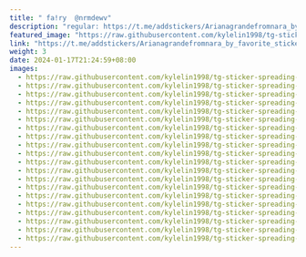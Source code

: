 ```yaml
---
title: "‌‌ ‌‌‌‌fa!ry  @nrmdewv"
description: "regular: https://t.me/addstickers/Arianagrandefromnara_by_favorite_stickers_bot"
featured_image: "https://raw.githubusercontent.com/kylelin1998/tg-sticker-spreading-worldwide-images/main/img/045d763d-a9ed-4246-a476-a6044a4eeedb.jpg"
link: "https://t.me/addstickers/Arianagrandefromnara_by_favorite_stickers_bot"
weight: 3
date: 2024-01-17T21:24:59+08:00
images:
  - https://raw.githubusercontent.com/kylelin1998/tg-sticker-spreading-worldwide-images/main/img/045d763d-a9ed-4246-a476-a6044a4eeedb.jpg
  - https://raw.githubusercontent.com/kylelin1998/tg-sticker-spreading-worldwide-images/main/img/df631607-be8d-42ee-b090-159bbaa5e99c.jpg
  - https://raw.githubusercontent.com/kylelin1998/tg-sticker-spreading-worldwide-images/main/img/e3c9b778-7ade-4738-956b-81ebc6cb5a45.jpg
  - https://raw.githubusercontent.com/kylelin1998/tg-sticker-spreading-worldwide-images/main/img/6afb4a4a-3f84-4bbe-aba0-5923cf1b96c0.jpg
  - https://raw.githubusercontent.com/kylelin1998/tg-sticker-spreading-worldwide-images/main/img/f474dfb7-b164-44ba-96e3-6c9aef413592.jpg
  - https://raw.githubusercontent.com/kylelin1998/tg-sticker-spreading-worldwide-images/main/img/d5831c6b-d8f1-43fa-864c-c8fb924df6b0.jpg
  - https://raw.githubusercontent.com/kylelin1998/tg-sticker-spreading-worldwide-images/main/img/65838e8c-d718-408d-bbab-ba626d2754c9.jpg
  - https://raw.githubusercontent.com/kylelin1998/tg-sticker-spreading-worldwide-images/main/img/c01a4482-6af9-4275-ab6a-0483988b3c71.jpg
  - https://raw.githubusercontent.com/kylelin1998/tg-sticker-spreading-worldwide-images/main/img/60bdf5af-e211-44b1-9950-73ca78b9ce44.jpg
  - https://raw.githubusercontent.com/kylelin1998/tg-sticker-spreading-worldwide-images/main/img/433e7f0f-35cf-479e-9edc-f3184ff92578.jpg
  - https://raw.githubusercontent.com/kylelin1998/tg-sticker-spreading-worldwide-images/main/img/2ac13f71-b066-457a-8bee-a20568ab840c.jpg
  - https://raw.githubusercontent.com/kylelin1998/tg-sticker-spreading-worldwide-images/main/img/242e9254-d19b-43da-aaf8-c77386c3b4b9.jpg
  - https://raw.githubusercontent.com/kylelin1998/tg-sticker-spreading-worldwide-images/main/img/fb49d5c4-da3c-4b8e-8a3a-652525069d9d.jpg
  - https://raw.githubusercontent.com/kylelin1998/tg-sticker-spreading-worldwide-images/main/img/3b8461e7-66bd-4e44-a91a-06b38107c555.jpg
  - https://raw.githubusercontent.com/kylelin1998/tg-sticker-spreading-worldwide-images/main/img/81238d80-01c7-42c0-a166-480aaf3225f4.jpg
  - https://raw.githubusercontent.com/kylelin1998/tg-sticker-spreading-worldwide-images/main/img/e2c82a74-e524-41e8-b0ba-f1dc3c0250e6.jpg
  - https://raw.githubusercontent.com/kylelin1998/tg-sticker-spreading-worldwide-images/main/img/9a833db3-8b33-4d56-8f60-c09915aa7dec.jpg
  - https://raw.githubusercontent.com/kylelin1998/tg-sticker-spreading-worldwide-images/main/img/eb15dbad-b647-4a76-a881-547330087f2e.jpg
  - https://raw.githubusercontent.com/kylelin1998/tg-sticker-spreading-worldwide-images/main/img/6d0ce6bc-a8f0-46e4-966e-daf752e1957b.jpg
  - https://raw.githubusercontent.com/kylelin1998/tg-sticker-spreading-worldwide-images/main/img/df5dc58a-f434-4c0f-856a-dc84a236cacf.jpg
---
```

